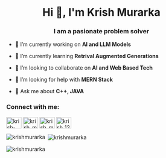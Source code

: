 <!-- 
**krishmurarka/krishmurarka** is a ✨ _special_ ✨ repository because its `README.md` (this file) appears on your GitHub profile.

Here are some ideas to get you started:

- 🔭 I’m currently working on ...
- 🌱 I’m currently learning ...
- 👯 I’m looking to collaborate on ...
- 🤔 I’m looking for help with ...
- 💬 Ask me about ...
- 📫 How to reach me: ...
- 😄 Pronouns: ...
- ⚡ Fun fact: ...
-->
<h1 align="center">Hi 👋, I'm Krish Murarka</h1>
<h3 align="center">I am a pasionate problem solver</h3>


- 🔭 I’m currently working on **AI and LLM Models**

- 🌱 I’m currently learning **Retrival Augmented Generations**

- 👯 I’m looking to collaborate on **AI and Web Based Tech**

- 🤝 I’m looking for help with **MERN Stack**

- 💬 Ask me about **C++, JAVA**

<h3 align="left">Connect with me:</h3>
<p align="left">
<a href="https://linkedin.com/in/krish-murarka" target="blank"><img align="center" src="https://raw.githubusercontent.com/rahuldkjain/github-profile-readme-generator/master/src/images/icons/Social/linked-in-alt.svg" alt="krish-murarka" height="30" width="40" /></a>
<a href="https://www.codechef.com/users/krish_murarka" target="blank"><img align="center" src="https://cdn.jsdelivr.net/npm/simple-icons@3.1.0/icons/codechef.svg" alt="krish_murarka" height="30" width="40" /></a>
<a href="https://codeforces.com/profile/krish_murarka" target="blank"><img align="center" src="https://raw.githubusercontent.com/rahuldkjain/github-profile-readme-generator/master/src/images/icons/Social/codeforces.svg" alt="krish_murarka" height="30" width="40" /></a>
<a href="https://www.leetcode.com/krish_123" target="blank"><img align="center" src="https://raw.githubusercontent.com/rahuldkjain/github-profile-readme-generator/master/src/images/icons/Social/leet-code.svg" alt="krish_123" height="30" width="40" /></a>
</p>

<p><img align="left" src="https://github-readme-stats.vercel.app/api/top-langs?username=krishmurarka&show_icons=true&locale=en&layout=compact" alt="krishmurarka" /></p>

<p>&nbsp;<img align="center" src="https://github-readme-stats.vercel.app/api?username=krishmurarka&show_icons=true&locale=en" alt="krishmurarka" /></p>

<p><img align="center" src="https://github-readme-streak-stats.herokuapp.com/?user=krishmurarka&" alt="krishmurarka" /></p>
